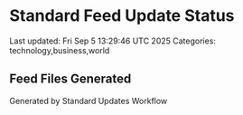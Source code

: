# Standard Feed Update Status
Last updated: Fri Sep  5 13:29:46 UTC 2025
Categories: technology,business,world

## Feed Files Generated

Generated by Standard Updates Workflow
